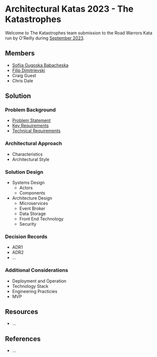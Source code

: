 # Architectural Katas 2023 - The Katastrophes

Welcome to The Katastrophes team submission to the Road Warrors Kata run by O'Reilly during [September 2023](https://learning.oreilly.com/live-events/architectural-katas/0636920097101/0636920097100/).

## Members

* [Sofija Gugoska Babacheska](https://github.com/sofijab)
* [Filip Dimitrievski](https://github.com/craigguest)
* Craig Guest
* Chris Dale

## Solution

### Problem Background

* [Problem Statement](./1-problem-background/1-problem-statement.md)
* [Key Requirements](./1-problem-background/2-key-requirements.md)
* [Technical Requirements](./1-problem-background/3-technical-requirements.md)

### Architectural Approach

* Characteristics
* Architectural Style

### Solution Design

* Systems Design
  * Actors
  * Components
* Architecture Design
  * Microservices
  * Event Broker
  * Data Storage
  * Front End Technology
  * Security

### Decision Records

* ADR1
* ADR2
* ...

### Additional Considerations

* Deployment and Operation
* Technology Stack
* Engineering Practicies
* MVP

## Resources

* ...

## References

* ...